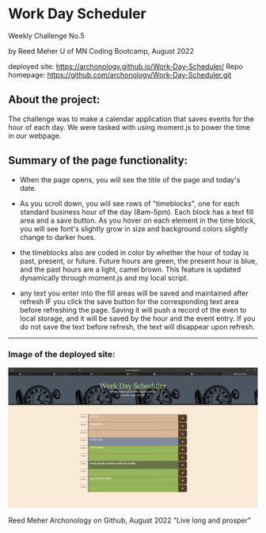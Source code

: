 # Work Day Scheduler
Weekly Challenge No.5

by Reed Meher
U of MN Coding Bootcamp, August 2022

deployed site: https://archonology.github.io/Work-Day-Scheduler/
Repo homepage: https://github.com/archonology/Work-Day-Scheduler.git

## About the project:

The challenge was to make a calendar application that saves events for the hour of each day. We were tasked with using moment.js to power the time in our webpage.

## Summary of the page functionality:

- When the page opens, you will see the title of the page and today's date. 

- As you scroll down, you will see rows of "timeblocks", one for each standard business hour of the day (8am-5pm). Each block has a text fill area and a save button. As you hover on each element in the time block, you will see font's slightly grow in size and background colors slightly change to darker hues.  

- the timeblocks also are coded in color by whether the hour of today is past, present, or future.  Future hours are green, the present hour is blue, and the past hours are a light, camel brown.  This feature is updated dynamically through moment.js and my local script.  

- any text you enter into the fill areas will be saved and maintained after refresh IF you click the save button for the corresponding text area before refreshing the page. Saving it will push a record of the even to local storage, and it will be saved by the hour and the event entry.  If you do not save the text before refresh, the text will disappear upon refresh.  

-----------------------
### Image of the deployed site:
 <img src="./assests/Objects/Screen Shot 2022-08-06 at 11.44.00 AM.png" alt="Screenshot of deployed page">



 Reed Meher
 Archonology on Github, August 2022
 "Live long and prosper"


